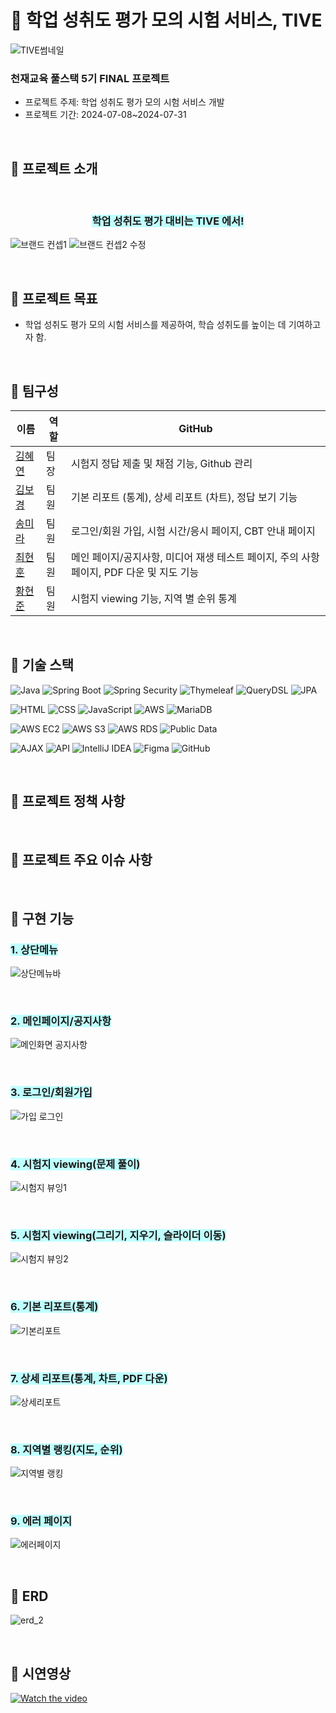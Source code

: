 
# 🌊 학업 성취도 평가 모의 시험 서비스, TIVE
![TIVE썸네일](https://github.com/user-attachments/assets/a918f2e5-faa5-4d17-a9b3-792e4918667e)

### 천재교육 풀스택 5기 FINAL 프로젝트
 - 프로젝트 주제: 학업 성취도 평가 모의 시험 서비스 개발
 - 프로젝트 기간: 2024-07-08~2024-07-31

<br/>

## 🐚 프로젝트 소개

<br/>

### <div style="text-align:center"><span style="background-color:#C0FFFF"> 학업 성취도 평가 대비는 TIVE 에서! </span></div>

![브랜드 컨셉1](https://github.com/user-attachments/assets/dbb6e833-74ab-4d78-9840-7540caf4ad28)
![브랜드 컨셉2 수정](https://github.com/user-attachments/assets/7f2fc92d-a303-4b5d-a545-77e75ba1c741)

<br/>

## 🐚 프로젝트 목표
- 학업 성취도 평가 모의 시험 서비스를 제공하여, 학습 성취도를 높이는 데 기여하고자 함.

<br/>

## 🐚 팀구성

| 이름 | 역할 | GitHub |
|------|------|--------|
| [김혜연](https://github.com/loveyrooney) | 팀장 | 시험지 정답 제출 및 채점 기능, Github 관리 |
| [김보경](https://github.com/ppodaejang) | 팀원 | 기본 리포트 (통계), 상세 리포트 (차트), 정답 보기 기능 |
| [송미라](https://github.com/mummyyyyy) | 팀원 | 로그인/회원 가입, 시험 시간/응시 페이지, CBT 안내 페이지 |
| [최현훈](https://github.com/tongueEye) | 팀원 | 메인 페이지/공지사항, 미디어 재생 테스트 페이지, 주의 사항 페이지, PDF 다운 및 지도 기능 |
| [황현준](https://github.com/skd9712)| 팀원 | 시험지 viewing 기능, 지역 별 순위 통계 |

<br/>

## 🐚 기술 스택

![Java](https://img.shields.io/badge/Java-ED8B00?style=for-the-badge&logo=java&logoColor=white)
![Spring Boot](https://img.shields.io/badge/Spring%20Boot-6DB33F?style=for-the-badge&logo=Spring%20Boot&logoColor=white)
![Spring Security](https://img.shields.io/badge/Spring%20Security-6DB33F?style=for-the-badge&logo=spring-security&logoColor=white)
![Thymeleaf](https://img.shields.io/badge/Thymeleaf-005F0F?style=for-the-badge&logo=Thymeleaf&logoColor=white)
![QueryDSL](https://img.shields.io/badge/QueryDSL-339933?style=for-the-badge&logo=QueryDSL&logoColor=white)
![JPA](https://img.shields.io/badge/JPA-007396?style=for-the-badge&logo=JPA&logoColor=white)

![HTML](https://img.shields.io/badge/HTML-E34F26?style=for-the-badge&logo=html5&logoColor=white)
![CSS](https://img.shields.io/badge/CSS-1572B6?style=for-the-badge&logo=css3&logoColor=white)
![JavaScript](https://img.shields.io/badge/JavaScript-F7DF1E?style=for-the-badge&logo=javascript&logoColor=black)
![AWS](https://img.shields.io/badge/AWS-232F3E?style=for-the-badge&logo=amazon-aws&logoColor=white)
![MariaDB](https://img.shields.io/badge/MariaDB-003545?style=for-the-badge&logo=mariadb&logoColor=white)


![AWS EC2](https://img.shields.io/badge/AWS%20EC2-FF9900?style=for-the-badge&logo=amazon-ec2&logoColor=white)
![AWS S3](https://img.shields.io/badge/AWS%20S3-569A31?style=for-the-badge&logo=amazon-s3&logoColor=white)
![AWS RDS](https://img.shields.io/badge/AWS%20RDS-527FFF?style=for-the-badge&logo=amazon-rds&logoColor=white)
![Public Data](https://img.shields.io/badge/Public%20Data-0080FF?style=for-the-badge&logo=gov&logoColor=white)

![AJAX](https://img.shields.io/badge/AJAX-5A29E4?style=for-the-badge&logo=ajax&logoColor=white)
![API](https://img.shields.io/badge/API-0052CC?style=for-the-badge&logo=api&logoColor=white)
![IntelliJ IDEA](https://img.shields.io/badge/IntelliJ_IDEA-000000?style=for-the-badge&logo=intellij-idea&logoColor=white)
![Figma](https://img.shields.io/badge/Figma-F24E1E?style=for-the-badge&logo=figma&logoColor=white)
![GitHub](https://img.shields.io/badge/GitHub-181717?style=for-the-badge&logo=github&logoColor=white)

<br/>

## 🐚 프로젝트 정책 사항


<br/>

## 🐚 프로젝트 주요 이슈 사항


<br/>

## 🐚 구현 기능   

### <span style="background-color:#C0FFFF"> 1. 상단메뉴 </span>
   
![상단메뉴바](https://github.com/user-attachments/assets/086bab3f-129b-4fcb-9cb4-8a9bf776dd6a)

<br/>

### <span style="background-color:#C0FFFF"> 2. 메인페이지/공지사항</span>


![메인화면 공지사항](https://github.com/user-attachments/assets/03aff024-4e72-4ee3-acfc-4d501a803f9f)

<br/>

### <span style="background-color:#C0FFFF"> 3. 로그인/회원가입</span>
   
![가입 로그인](https://github.com/user-attachments/assets/e0bc3a47-43ed-4d45-8899-53ed85c3524a)

<br/>

### <span style="background-color:#C0FFFF"> 4. 시험지 viewing(문제 풀이)</span>

![시험지 뷰잉1](https://github.com/user-attachments/assets/bbf3e2be-6738-45f6-80bc-bfcd49447435)

<br/>

### <span style="background-color:#C0FFFF">5. 시험지 viewing(그리기, 지우기, 슬라이더 이동)</span>

![시험지 뷰잉2](https://github.com/user-attachments/assets/c3a2ffac-24a2-45bf-8622-2f6005c06747)

<br/>

### <span style="background-color:#C0FFFF">6. 기본 리포트(통계)</span>
    
![기본리포트](https://github.com/user-attachments/assets/9ed9af03-9a49-49b8-8756-d606a116505a)
   
<br/>

### <span style="background-color:#C0FFFF">7. 상세 리포트(통계, 차트, PDF 다운)</span>
    
![상세리포트](https://github.com/user-attachments/assets/11a34cdc-fabb-4e21-a6fc-af4d167ac005)

<br/>

### <span style="background-color:#C0FFFF">8. 지역별 랭킹(지도, 순위)</span>

![지역별 랭킹](https://github.com/user-attachments/assets/65efa556-2491-40cc-a550-dec7840def97)

<br/>

### <span style="background-color:#C0FFFF">9. 에러 페이지</span>

![에러페이지 ](https://github.com/user-attachments/assets/d679ed39-3241-4726-9212-40ade916efef)

<br/>

## 🐚 ERD

![erd_2](https://github.com/user-attachments/assets/f6cb33a4-942b-4775-ae7a-f9d8f0abd407)

<br/>

## 🐚 시연영상

[![Watch the video](https://img.youtube.com/vi/Fe7rhsrOqkM/0.jpg)](https://youtu.be/Fe7rhsrOqkM)

<br/>


